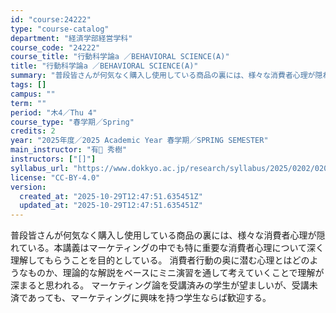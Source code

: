 ```yaml
---
id: "course:24222"
type: "course-catalog"
department: "経済学部経営学科"
course_code: "24222"
course_title: "行動科学論a ／BEHAVIORAL SCIENCE(A)"
title: "行動科学論a ／BEHAVIORAL SCIENCE(A)"
summary: "普段皆さんが何気なく購入し使用している商品の裏には、様々な消費者心理が隠れている。本講義はマーケティングの中でも特に重要な消費者心理について深く理解してもらうことを目的としている。 消費者行動の奥に潜む心理とはどのようなものか、理論的な解説…"
tags: []
campus: ""
term: ""
period: "木4／Thu 4"
course_type: "春学期／Spring"
credits: 2
year: "2025年度／2025 Academic Year 春学期／SPRING SEMESTER"
main_instructor: "有 秀樹"
instructors: ["[]"]
syllabus_url: "https://www.dokkyo.ac.jp/research/syllabus/2025/0202/0202_24222_ja_JP.html"
license: "CC-BY-4.0"
version:
  created_at: "2025-10-29T12:47:51.635451Z"
  updated_at: "2025-10-29T12:47:51.635451Z"
---
```

普段皆さんが何気なく購入し使用している商品の裏には、様々な消費者心理が隠れている。本講義はマーケティングの中でも特に重要な消費者心理について深く理解してもらうことを目的としている。 消費者行動の奥に潜む心理とはどのようなものか、理論的な解説をベースにミニ演習を通して考えていくことで理解が深まると思われる。 マーケティング論を受講済みの学生が望ましいが、受講未済であっても、マーケティングに興味を持つ学生ならば歓迎する。
